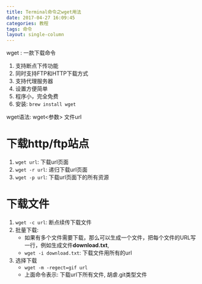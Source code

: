 ```yaml
---
title: Terminal命令之wget用法
date: 2017-04-27 16:09:45
categories: 教程
tags: 命令
layout: single-column
---
```




 wget : 一款下载命令

1. 支持断点下传功能
2. 同时支持FTP和HTTP下载方式
3. 支持代理服务器
4. 设置方便简单
5. 程序小，完全免费
6. 安装: `brew install wget`

wget语法: wget<参数> 文件url

# 下载http/ftp站点

1. `wget url`: 下载url页面
2. `wget -r url`: 递归下载url页面
3. `wget -p url`: 下载url页面下的所有资源

# 下载文件

1. `wget -c url`: 断点续传下载文件
2. 批量下载:
   * 如果有多个文件需要下载，那么可以生成一个文件，把每个文件的URL写一行，例如生成文件**download.txt**,
   * `wget -i download.txt`: 下载文件用所有的url
3. 选择下载
   * `wget -m -regect=gif url`
   * 上面命令表示:  下载url下所有文件, 胡虐.git类型文件






